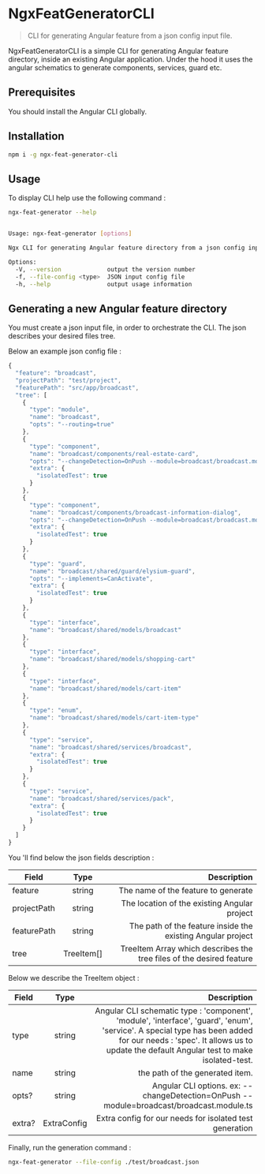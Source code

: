 # NgxFeatGeneratorCLI

> CLI for generating Angular feature from a json config input file.

NgxFeatGeneratorCLI is a simple CLI for generating Angular feature directory, inside an existing Angular application. Under the hood it uses the angular schematics to generate components, services, guard etc.

## Prerequisites
You should install the Angular CLI globally.

## Installation
```sh
npm i -g ngx-feat-generator-cli
```

## Usage
To display CLI help use the following command :
```sh
ngx-feat-generator --help


Usage: ngx-feat-generator [options]

Ngx CLI for generating Angular feature directory from a json config input file

Options:
  -V, --version             output the version number
  -f, --file-config <type>  JSON input config file
  -h, --help                output usage information
```

## Generating a new Angular feature directory

You must create a json input file, in order to orchestrate the CLI. The json describes your desired files tree.

Below an example json config file : 

```javascript
{
  "feature": "broadcast",
  "projectPath": "test/project",
  "featurePath": "src/app/broadcast",
  "tree": [
    {
      "type": "module",
      "name": "broadcast",
      "opts": "--routing=true"
    },
    {
      "type": "component",
      "name": "broadcast/components/real-estate-card",
      "opts": "--changeDetection=OnPush --module=broadcast/broadcast.module.ts",
      "extra": {
        "isolatedTest": true
      }
    },
    {
      "type": "component",
      "name": "broadcast/components/broadcast-information-dialog",
      "opts": "--changeDetection=OnPush --module=broadcast/broadcast.module.ts",
      "extra": {
        "isolatedTest": true
      }
    },
    {
      "type": "guard",
      "name": "broadcast/shared/guard/elysium-guard",
      "opts": "--implements=CanActivate",
      "extra": {
        "isolatedTest": true
      }
    },
    {
      "type": "interface",
      "name": "broadcast/shared/models/broadcast"
    },
    {
      "type": "interface",
      "name": "broadcast/shared/models/shopping-cart"
    },
    {
      "type": "interface",
      "name": "broadcast/shared/models/cart-item"
    },
    {
      "type": "enum",
      "name": "broadcast/shared/models/cart-item-type"
    },
    {
      "type": "service",
      "name": "broadcast/shared/services/broadcast",
      "extra": {
        "isolatedTest": true
      }
    },
    {
      "type": "service",
      "name": "broadcast/shared/services/pack",
      "extra": {
        "isolatedTest": true
      }
    }
  ]
}

```

You 'll find below the json fields description :

| Field   |      Type      |  Description |
|----------|:-------------:|------:|
| feature |  string | The name of the feature to generate |
| projectPath |    string   | The location of the existing Angular project |
| featurePath | string | The path of the feature inside the existing Angular project |
| tree | TreeItem[] | TreeItem Array which describes the tree files of the desired feature

Below we describe the TreeItem object :

| Field   |      Type      |  Description |
|----------|:-------------:|------:|
| type |  string | Angular CLI schematic type : 'component', 'module',  'interface', 'guard', 'enum', 'service'. A special type has been added for our needs : 'spec'. It allows us to update the default Angular test to make isolated-test.|
| name |  string | the path of the generated item. |
| opts? |  string | Angular CLI options. ex: --changeDetection=OnPush --module=broadcast/broadcast.module.ts |
| extra? |  ExtraConfig | Extra config for our needs for isolated test generation |

Finally, run the generation command :

```sh
ngx-feat-generator --file-config ./test/broadcast.json
```
